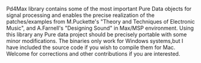 Pd4Max library contains some of the most important Pure Data objects for signal processing and
enables the precise realization of the patches/examples from M.Puckette's "Theory and Techniques 
of Electronic Music", and A.Farnell's "Designing Sound" in Max/MSP environment.
Using this library any Pure data project should be precisely portable with some minor modifications.
The binaries only work for Windows systems,but I have included the source code if you wish to compile them for Mac.
Welcome for corrections and other contributions if you are interested.


